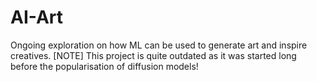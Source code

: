 # AI-Art
Ongoing exploration on how ML can be used to generate art and inspire creatives.
[NOTE] This project is quite outdated as it was started long before the popularisation of diffusion models!
